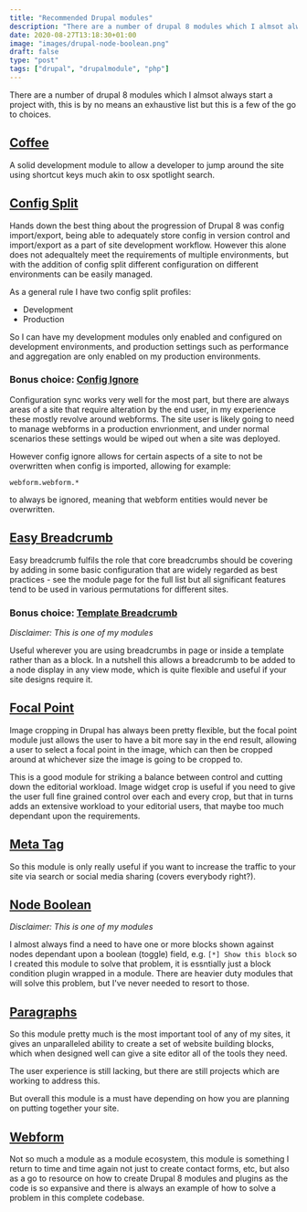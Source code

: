 ```yaml
---
title: "Recommended Drupal modules"
description: "There are a number of drupal 8 modules which I almsot always start a project with, this is by no means an exhaustive list but this is a few of the go to choices."
date: 2020-08-27T13:18:30+01:00
image: "images/drupal-node-boolean.png"
draft: false
type: "post"
tags: ["drupal", "drupalmodule", "php"]
---
```


There are a number of drupal 8 modules which I almsot always start a project with, this is by no means an exhaustive list but this is a few of the go to choices.

## [Coffee](https://www.drupal.org/project/coffee)

A solid development module to allow a developer to jump around the site using shortcut keys much akin to osx spotlight search.

## [Config Split](https://www.drupal.org/project/config_split)

Hands down the best thing about the progression of Drupal 8 was config import/export, being able to adequately store config in version control and import/export as a part of site development workflow. However this alone does not adequaltely meet the requirements of multiple environments, but with the addition of config split different configuration on different environments can be easily managed.

As a general rule I have two config split profiles:

 * Development
 * Production

So I can have my development modules only enabled and configured on development environments, and production settings such as performance and aggregation are only enabled on my production environments.

### Bonus choice: [Config Ignore](https://www.drupal.org/project/config_ignore)

Configuration sync works very well for the most part, but there are always areas of a site that require alteration by the end user, in my experience these mostly revolve around webforms. The site user is likely going to need to manage webforms in a production envrionment, and under normal scenarios these settings would be wiped out when a site was deployed.

However config ignore allows for certain aspects of a site to not be overwritten when config is imported, allowing for example:

```
webform.webform.*
```

to always be ignored, meaning that webform entities would never be overwritten.

## [Easy Breadcrumb](https://www.drupal.org/project/easy_breadcrumb)

Easy breadcrumb fulfils the role that core breadcrumbs should be covering by adding in some basic configuration that are widely regarded as best practices - see the module page for the full list but all significant features tend to be used in various permutations for different sites.

### Bonus choice: [Template Breadcrumb](https://www.drupal.org/project/template_breadcrumb)

*Disclaimer: This is one of my modules*

Useful wherever you are using breadcrumbs in page or inside a template rather than as a block. In a nutshell this allows a breadcrumb to be added to a node display in any view mode, which is quite flexible and useful if your site designs require it.

## [Focal Point](https://www.drupal.org/project/focal_point)

Image cropping in Drupal has always been pretty flexible, but the focal point module just allows the user to have a bit more say in the end result, allowing a user to select a focal point in the image, which can then be cropped around at whichever size the image is going to be cropped to.

This is a good module for striking a balance between control and cutting down the editorial workload. Image widget crop is useful if you need to give the user full fine grained control over each and every crop, but that in turns adds an extensive workload to your editorial users, that maybe too much dependant upon the requirements.

## [Meta Tag](https://www.drupal.org/project/metatag)

So this module is only really useful if you want to increase the traffic to your site via search or social media sharing (covers everybody right?).

## [Node Boolean](https://www.drupal.org/project/node_boolean)

*Disclaimer: This is one of my modules*

I almost always find a need to have one or more blocks shown against nodes dependant upon a boolean (toggle) field, e.g. `[*] Show this block` so I created this module to solve that problem, it is essntially just a block condition plugin wrapped in a module. There are heavier duty modules that will solve this problem, but I've never needed to resort to those.

## [Paragraphs](https://www.drupal.org/project/paragraphs)

So this module pretty much is the most important tool of any of my sites, it gives an unparalleled ability to create a set of website building blocks, which when designed well can give a site editor all of the tools they need.

The user experience is still lacking, but there are still projects which are working to address this.

But overall this module is a must have depending on how you are planning on putting together your site.

## [Webform](https://www.drupal.org/project/webform)

Not so much a module as a module ecosystem, this module is something I return to time and time again not just to create contact forms, etc, but also as a go to resource on how to create Drupal 8 modules and plugins as the code is so expansive and there is always an example of how to solve a problem in this complete codebase.